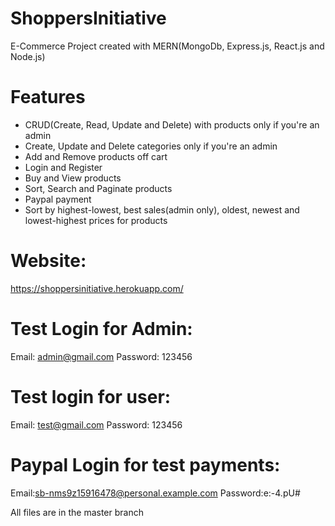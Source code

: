 # ShoppersInitiative

E-Commerce Project created with MERN(MongoDb, Express.js, React.js and Node.js)

# Features
- CRUD(Create, Read, Update and Delete) with products only if you're an admin
- Create, Update and Delete categories only if you're an admin
- Add and Remove products off cart
- Login and Register 
- Buy and View products
- Sort, Search and Paginate products
- Paypal payment
- Sort by highest-lowest, best sales(admin only), oldest, newest and lowest-highest prices for products

# Website: 
https://shoppersinitiative.herokuapp.com/

# Test Login for Admin:
Email: admin@gmail.com
Password: 123456

# Test login for user:
Email: test@gmail.com
Password: 123456

# Paypal Login for test payments:
Email:sb-nms9z15916478@personal.example.com
Password:e:-4.pU#

All files are in the master branch
